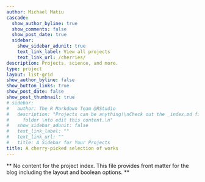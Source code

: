 ```yaml
---
author: Michael Matiu
cascade:
  show_author_byline: true
  show_comments: false
  show_post_date: true
  sidebar:
    show_sidebar_adunit: true
    text_link_label: View all projects
    text_link_url: /cherries/
description: Projects, science, and more.
type: project
layout: list-grid
show_author_byline: false
show_button_links: true
show_post_date: false
show_post_thumbnail: true
# sidebar:
#   author: The R Markdown Team @RStudio
#   description: "Projects can be anything!\nCheck out the _index.md file in the /project
#     folder \nto edit this content.\n"
#   show_sidebar_adunit: false
#   text_link_label: ""
#   text_link_url: ""
#   title: A Sidebar for Your Projects
title: A cherry-picked selection of works
---
```


** No content for the project index. This file provides front matter for the blog including the layout and boolean options. **
